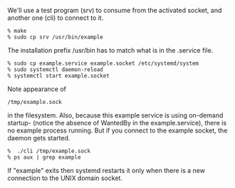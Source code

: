 We'll use a test program (srv) to consume from the activated socket, and
another one (cli) to connect to it.

    % make
    % sudo cp srv /usr/bin/example

The installation prefix /usr/bin has to match what is in the .service file.

    % sudo cp example.service example.socket /etc/systemd/system
    % sudo systemctl daemon-reload
    % systemctl start example.socket

Note appearance of 

    /tmp/example.sock

in the filesystem. Also, because this example service is using on-demand
startup- (notice the absence of WantedBy in the example.service), there is 
no example process running. But if you connect to the example socket, the
daemon gets started.

    %  ./cli /tmp/example.sock
    % ps aux | grep example

If "example" exits then systemd restarts it only when there is a new connection
to the UNIX domain socket.
